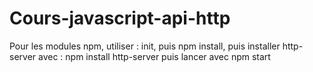 # Cours-javascript-api-http
Pour les modules npm, utiliser : init, puis npm install, puis installer http-server avec : npm install http-server puis lancer avec npm start
